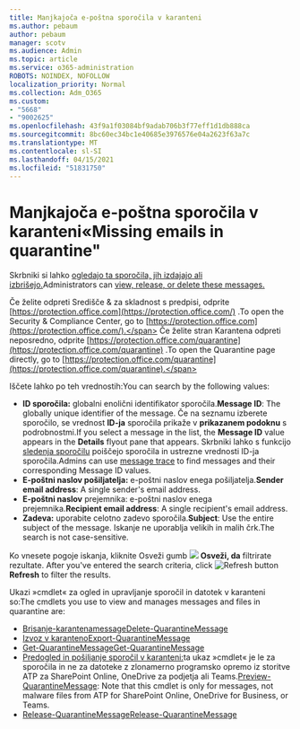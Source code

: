 ```yaml
---
title: Manjkajoča e-poštna sporočila v karanteni
ms.author: pebaum
author: pebaum
manager: scotv
ms.audience: Admin
ms.topic: article
ms.service: o365-administration
ROBOTS: NOINDEX, NOFOLLOW
localization_priority: Normal
ms.collection: Adm_O365
ms.custom:
- "5668"
- "9002625"
ms.openlocfilehash: 43f9a1f03084bf9adab706b3f77eff1d1db888ca
ms.sourcegitcommit: 8bc60ec34bc1e40685e3976576e04a2623f63a7c
ms.translationtype: MT
ms.contentlocale: sl-SI
ms.lasthandoff: 04/15/2021
ms.locfileid: "51831750"
---
```

# <a name="missing-emails-in-quarantine"></a><span data-ttu-id="41bdb-102">Manjkajoča e-poštna sporočila v karanteni«</span><span class="sxs-lookup"><span data-stu-id="41bdb-102">Missing emails in quarantine"</span></span>

<span data-ttu-id="41bdb-103">Skrbniki si lahko [ogledajo ta sporočila, jih izdajajo ali izbrišejo.](https://docs.microsoft.com/microsoft-365/security/office-365-security/manage-quarantined-messages-and-files?view=o365-worldwide)</span><span class="sxs-lookup"><span data-stu-id="41bdb-103">Administrators can [view, release, or delete these messages.](https://docs.microsoft.com/microsoft-365/security/office-365-security/manage-quarantined-messages-and-files?view=o365-worldwide)</span></span>

<span data-ttu-id="41bdb-104">Če želite odpreti Središče & za skladnost s predpisi, odprite [https://protection.office.com](https://protection.office.com/) .</span><span class="sxs-lookup"><span data-stu-id="41bdb-104">To open the Security & Compliance Center, go to [https://protection.office.com](https://protection.office.com/).</span></span> <span data-ttu-id="41bdb-105">Če želite stran Karantena odpreti neposredno, odprite [https://protection.office.com/quarantine](https://protection.office.com/quarantine) .</span><span class="sxs-lookup"><span data-stu-id="41bdb-105">To open the Quarantine page directly, go to [https://protection.office.com/quarantine](https://protection.office.com/quarantine).</span></span>  

<span data-ttu-id="41bdb-106">Iščete lahko po teh vrednostih:</span><span class="sxs-lookup"><span data-stu-id="41bdb-106">You can search by the following values:</span></span>  

- <span data-ttu-id="41bdb-107">**ID sporočila:** globalni enolični identifikator sporočila.</span><span class="sxs-lookup"><span data-stu-id="41bdb-107">**Message ID**: The globally unique identifier of the message.</span></span> <span data-ttu-id="41bdb-108">Če na seznamu izberete sporočilo, se vrednost  **ID-ja**  sporočila prikaže v  **prikazanem podoknu**  s podrobnostmi.</span><span class="sxs-lookup"><span data-stu-id="41bdb-108">If you select a message in the list, the  **Message ID**  value appears in the  **Details**  flyout pane that appears.</span></span> <span data-ttu-id="41bdb-109">Skrbniki lahko s funkcijo [sledenja sporočilu](https://docs.microsoft.com/microsoft-365/security/office-365-security/message-trace-scc?view=o365-worldwide) poiščejo sporočila in ustrezne vrednosti ID-ja sporočila.</span><span class="sxs-lookup"><span data-stu-id="41bdb-109">Admins can use [message trace](https://docs.microsoft.com/microsoft-365/security/office-365-security/message-trace-scc?view=o365-worldwide) to find messages and their corresponding Message ID values.</span></span>
- <span data-ttu-id="41bdb-110">**E-poštni naslov pošiljatelja:** e-poštni naslov enega pošiljatelja.</span><span class="sxs-lookup"><span data-stu-id="41bdb-110">**Sender email address**: A single sender's email address.</span></span>
- <span data-ttu-id="41bdb-111">**E-poštni naslov** prejemnika: e-poštni naslov enega prejemnika.</span><span class="sxs-lookup"><span data-stu-id="41bdb-111">**Recipient email address**: A single recipient's email address.</span></span>
- <span data-ttu-id="41bdb-112">**Zadeva:** uporabite celotno zadevo sporočila.</span><span class="sxs-lookup"><span data-stu-id="41bdb-112">**Subject**: Use the entire subject of the message.</span></span> <span data-ttu-id="41bdb-113">Iskanje ne uporablja velikih in malih črk.</span><span class="sxs-lookup"><span data-stu-id="41bdb-113">The search is not case-sensitive.</span></span>

<span data-ttu-id="41bdb-114">Ko vnesete pogoje iskanja, kliknite Osveži gumb ![ ](https://docs.microsoft.com/microsoft-365/media/scc-quarantine-refresh.png?view=o365-worldwide) **Osveži, da** filtrirate rezultate.  </span><span class="sxs-lookup"><span data-stu-id="41bdb-114">After you've entered the search criteria, click  ![Refresh button](https://docs.microsoft.com/microsoft-365/media/scc-quarantine-refresh.png?view=o365-worldwide)  **Refresh**  to filter the results.</span></span>

<span data-ttu-id="41bdb-115">Ukazi »cmdlet« za ogled in upravljanje sporočil in datotek v karanteni so:</span><span class="sxs-lookup"><span data-stu-id="41bdb-115">The cmdlets you use to view and manages messages and files in quarantine are:</span></span>
- [<span data-ttu-id="41bdb-116">Brisanje-karantenamessage</span><span class="sxs-lookup"><span data-stu-id="41bdb-116">Delete-QuarantineMessage</span></span>](https://docs.microsoft.com/powershell/module/exchange/delete-quarantinemessage)
- [<span data-ttu-id="41bdb-117">Izvoz v karanteno</span><span class="sxs-lookup"><span data-stu-id="41bdb-117">Export-QuarantineMessage</span></span>](https://docs.microsoft.com/powershell/module/exchange/export-quarantinemessage)
- [<span data-ttu-id="41bdb-118">Get-QuarantineMessage</span><span class="sxs-lookup"><span data-stu-id="41bdb-118">Get-QuarantineMessage</span></span>](https://docs.microsoft.com/powershell/module/exchange/get-quarantinemessage)
- <span data-ttu-id="41bdb-119">[Predogled in pošiljanje sporočil v karanteni:](https://docs.microsoft.com/powershell/module/exchange/preview-quarantinemessage)ta ukaz »cmdlet« je le za sporočila in ne za datoteke z zlonamerno programsko opremo iz storitve ATP za SharePoint Online, OneDrive za podjetja ali Teams.</span><span class="sxs-lookup"><span data-stu-id="41bdb-119">[Preview-QuarantineMessage](https://docs.microsoft.com/powershell/module/exchange/preview-quarantinemessage): Note that this cmdlet is only for messages, not malware files from ATP for SharePoint Online, OneDrive for Business, or Teams.</span></span>
- [<span data-ttu-id="41bdb-120">Release-QuarantineMessage</span><span class="sxs-lookup"><span data-stu-id="41bdb-120">Release-QuarantineMessage</span></span>](https://docs.microsoft.com/powershell/module/exchange/release-quarantinemessage)